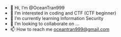 - 👋 Hi, I’m @OceanTran999
- 👀 I’m interested in coding and CTF (CTF beginner)
- 🌱 I’m currently learning Information Security
- 💞️ I’m looking to collaborate on ...
- 📫 How to reach me oceantran999@gmail.com

<!---
OceanTran999/OceanTran999 is a ✨ special ✨ repository because its `README.md` (this file) appears on your GitHub profile.
You can click the Preview link to take a look at your changes.
--->
